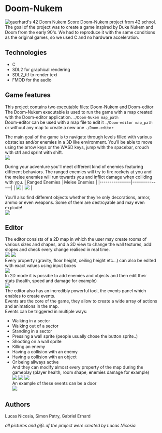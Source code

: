 # Doom-Nukem
[![gaerhard's 42 Doom Nukem Score](https://badge42.vercel.app/api/v2/clatwxbni01060fmdfe7xoii0/project/1910511)](https://github.com/JaeSeoKim/badge42)
Doom-Nukem project from 42 school. The goal of the project was to create a game inspired by Duke Nukem and Doom from the early 90's.
We had to reproduce it with the same conditions  as the original games, so we used C and no hardware acceleration.

## Technologies
* C
* SDL2 for graphical rendering
* SDL2_ttf to render text
* FMOD for the audio

## Game features
This project contains two executable files: Doom-Nukem and Doom-editor  
The Doom-Nukem executable is used to run the game with a map created with the Doom-editor application.
```./Doom-Nukem map_path```  
Doom-editor can be used with a map file to edit it ```./Doom-editor map_path```  
or without any map to create a new one ```./Doom-editor```

The main goal of the game is to navigate through levels filled with various obstacles and/or enemies in a 3D like environment.
You'll be able to move using the arrow keys or the WASD keys, jump with the spacebar, crouch with ctrl and sprint with shift.  
![](docs/doom_main.gif)

During your adventure you'll meet different kind of enemies featuring different behaviors. The ranged enemies will try to fire rockets at you
and the melee enemies will run towards you and inflict damage when colliding with you.
| Ranged Enemies | Melee Enemies |
|----------------|---------------|
| ![](docs/cyberdemon.gif) | ![](docs/lost_soul.gif) |

You'll also find different objects whether they're only decorations, armor, ammo or even weapons. Some of them are destroyable and may even explode!  
![](docs/objects.gif)

## Editor
The editor consists of a 2D map in which the user may create rooms of various sizes and shapes, and a 3D view to change the wall textures, 
add slopes and check every change realised in real time.  
![](docs/editor_2D_3D.gif) ![](docs/height_slope_texture.gif)  
Every property (gravity, floor height, ceiling height etc...) can also be edited with exact values using input boxes  
![](docs/input_boxes.gif)  
In 2D mode it is possibe to add enemies and objects and then edit their stats (health, speed and damage for example)  
![](docs/assets_addition.gif)  
The editor also has an incredibly powerful tool, the events panel which enables to create events.  
Events are the core of the game, they allow to create a wide array of actions and animations in the map.  
Events can be triggered in multiple ways:  
* Walking in a sector
* Walking out of a sector
* Standing in a sector
* Pressing a wall sprite (people usually chose the button sprite..)
* Shooting on a wall sprite
* Killing an enemy
* Having a collision with an enemy
* Having a collision with an object
* Or being allways active  
And they can modify almost every property of the map during the gameplay (player health, room shape, enemies damage for example)  
![](docs/events_creation.gif) ![](docs/events_target.gif) ![](docs/events_action.gif)  
An example of these events can be a door  
![](docs/door.gif)

## Authors
Lucas Nicosia,
Simon Patry,
Gabriel Erhard  
  
*all pictures and gifs of the project were created by Lucas Nicosia* 
